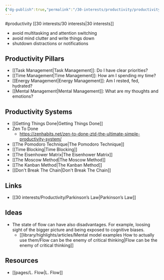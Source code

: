 ```yaml
---
{"dg-publish":true,"permalink":"/30-interests/productivity/productivity/","dgHomeLink":true,"dgPassFrontmatter":false}
---
```



#productivity [[30 interests/30 interests|30 interests]]

- avoid multitasking and attention switching
- avoid mind clutter and write things down
- shutdown distractions or notifications

## Productivity Pillars
- [[Task Management|Task Management]]: Do I have clear priorities?
- [[Time Management|Time Management]]: How am I spending my time?
- [[Energy Management|Energy Management]]: Am I rested, fed, hydrated?
- [[Mental Management|Mental Management]]: What are my thoughts and emotions?

## Productivity Systems
- [[Getting Things Done|Getting Things Done]]
- Zen To Done
	- https://zenhabits.net/zen-to-done-ztd-the-ultimate-simple-productivity-system/
- [[The Pomodoro Technique|The Pomodoro Technique]]
- [[Time Blocking|Time Blocking]]
- [[The Eisenhower Matrix|The Eisenhower Matrix]]
- [[The Moscow Method|The Moscow Method]]
- [[The Kanban Method|The Kanban Method]]
- [[Don't Break The Chain|Don't Break The Chain]]

## Links
- [[30 interests/Productivity/Parkinson’s Law|Parkinson’s Law]]

## Ideas
- The state of flow can have also disadvantages. For example, loosing sight of the bigger picture and being exposed to cognitive biases.
	- [[library/highlights/articles/Mental model examples How to actually use them/Flow can be the enemy of critical thinking|Flow can be the enemy of critical thinking]]

## Resources
- [[pages/L. Flow|L. Flow]]